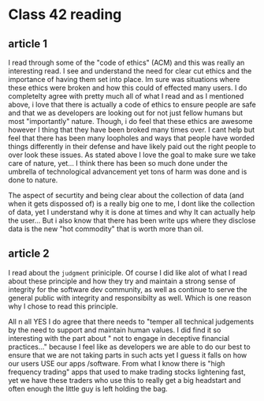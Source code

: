# Class 42 reading

## article 1

I read through some of the "code of ethics" (ACM) and this was really an interesting read. I see and understand the need for clear cut ethics and the importance of having them set into place. Im sure was situations where these ethics were broken and how this could of effected many users. I do completelty agree with pretty much all of what I read and as I mentioned above, i love that there is actually a code of ethics to ensure people are safe and that we as developers are looking out for not just fellow humans but most "importantly" nature. Though, i do feel that these ethics are awesome however I thing that they have been broked many times over. I cant help but feel that there has been many loopholes and ways that people have worded things differently in their defense and have likely paid out the right people to over look these issues. As stated above I love the goal to make sure we take care of nature, yet... I think there has been so much done under the umbrella of technological advancement yet tons of harm was done and is done to nature.

The aspect of securtity and being clear about the collection of data (and when it gets dispossed of) is a really big one to me, I dont like the collection of data, yet I understand why it is done at times and why It can actually help the user... But i also know that there has been write ups where they disclose data is the new "hot commodity" that is worth more than oil.

## article 2

I read about the `judgment` priniciple. Of course I did like alot of what I read about these principle and how they try and maintain a strong sense of integrity for the software dev community, as well as continue to serve the general public with integrity and responsibilty as well. Which is one reason why I chose to read this principle.

All n all YES I do agree that there needs to "temper all technical judgements by the need to support and maintain human  values. I did find it so interesting with the part about " not to engage in deceptive financial practices..." because I feel like as developers we are able to do our best to ensure that we are not taking parts in such acts yet I guess it falls on how our users USE our apps /software. From what I know there is "high frequency trading" apps that used to make trading stocks lightening fast, yet we have these traders who use this to really get a big headstart and often enough the little guy is left holding the bag. 